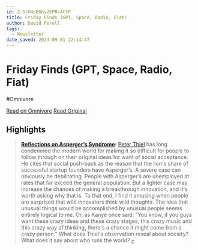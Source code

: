 ```yaml
---
id: Z-SrU4oBGhy2EPBc4CtF
title: Friday Finds (GPT, Space, Radio, Fiat)
author: David Perell
tags:
  - Newsletter
date_saved: 2023-09-01 22:14:47
---
```


# Friday Finds (GPT, Space, Radio, Fiat)
#Omnivore

[Read on Omnivore](https://omnivore.app/me/friday-finds-gpt-space-radio-fiat-18a53abdff6)
[Read Original](https://omnivore.app/no_url?q=18008b2c-0869-418f-ac07-0fcc96de3d09)

## Highlights

> ​[**Reflections on Asperger’s Syndrome**](https://click.convertkit-mail.com/d0u90509nka0h454w7lfmhm0gk244/m2h7h5h87k43z5hl/aHR0cHM6Ly93d3cud2FzaGluZ3RvbnBvc3QuY29tL25ld3MvaW5ub3ZhdGlvbnMvd3AvMjAxNS8wNC8wMy93aHktc2hhZGVzLW9mLWFzcGVyZ2Vycy1zeW5kcm9tZS1hcmUtdGhlLXNlY3JldC10by1idWlsZGluZy1hLWdyZWF0LXRlY2gtY29tcGFueS8=)**:** [Peter Thiel](https://click.convertkit-mail.com/d0u90509nka0h454w7lfmhm0gk244/dpheh0h0mzpennal/aHR0cHM6Ly9wZXJlbGwuY29tL2Vzc2F5L3BldGVyLXRoaWVs) has long condemned the modern world for making it so difficult for people to follow through on their original ideas for want of social acceptance. He cites that social push-back as the reason that the lion's share of successful startup founders have Asperger’s. A severe case can obviously be debilitating. People with Asperger’s are unemployed at rates that far exceed the general population. But a lighter case may increase the chances of making a breakthrough innovation, and it's worth asking why that is. To that end, I find it amusing when people are surprised that wild innovators think wild thoughts. The idea that unusual things would be accomplished by unusual people seems entirely logical to me. Or, as Kanye once said: “You know, if you guys want these crazy ideas and these crazy stages, this crazy music and this crazy way of thinking, there's a chance it might come from a crazy person." What does Thiel's observation reveal about society? What does it say about who runs the world? [⤴️](https://omnivore.app/me/friday-finds-gpt-space-radio-fiat-18a53abdff6#fe7299ea-75ae-4dd4-854d-7ce476846ee6) 

